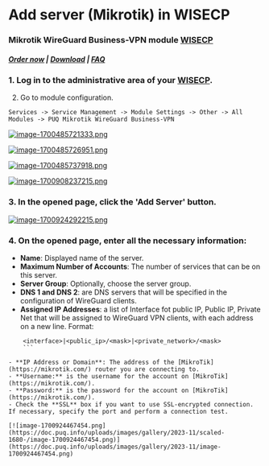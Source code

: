 # Add server (Mikrotik) in WISECP

### Mikrotik WireGuard Business-VPN module **[WISECP](https://puqcloud.com/link.php?id=78)** 

##### [Order now](https://puqcloud.com/index.php?rp=/store/wisecp-module-mikrotik-wireguard-business-vpn) | [Download](https://download.puqcloud.com/WISECP/Product/PUQ_WISECP-Mikrotik-WireGuard-Business-VPN/) | [FAQ](https://faq.puqcloud.com/)

### 1. Log in to the administrative area of your **[WISECP](https://puqcloud.com/link.php?id=78)**.

2. Go to module configuration.

```
Services -> Service Management -> Module Settings -> Other -> All Modules -> PUQ Mikrotik WireGuard Business-VPN
```

[![image-1700485721333.png](https://doc.puq.info/uploads/images/gallery/2023-11/scaled-1680-/image-1700485721333.png)](https://doc.puq.info/uploads/images/gallery/2023-11/image-1700485721333.png)

[![image-1700485726951.png](https://doc.puq.info/uploads/images/gallery/2023-11/scaled-1680-/image-1700485726951.png)](https://doc.puq.info/uploads/images/gallery/2023-11/image-1700485726951.png)

[![image-1700485737918.png](https://doc.puq.info/uploads/images/gallery/2023-11/scaled-1680-/image-1700485737918.png)](https://doc.puq.info/uploads/images/gallery/2023-11/image-1700485737918.png)

[![image-1700908237215.png](https://doc.puq.info/uploads/images/gallery/2023-11/scaled-1680-/image-1700908237215.png)](https://doc.puq.info/uploads/images/gallery/2023-11/image-1700908237215.png)

### 3. In the opened page, click the '**Add Server**' button.

[![image-1700924292215.png](https://doc.puq.info/uploads/images/gallery/2023-11/scaled-1680-/image-1700924292215.png)](https://doc.puq.info/uploads/images/gallery/2023-11/image-1700924292215.png)

### 4. On the opened page, enter all the necessary information:

- **Name**: Displayed name of the server.
- **Maximum Number of Accounts**: The number of services that can be on this server.
- **Server Group**: Optionally, choose the server group.
- **DNS 1 and DNS 2**: are DNS servers that will be specified in the configuration of WireGuard clients.
- **Assigned IP Addresses**: a list of Interface fot public IP, Public IP, Private Net that will be assigned to WireGuard VPN clients, with each address on a new line. Format: 

```
    <interface>|<public_ip>/<mask>|<private_network>/<mask>
    ```
    
- **IP Address or Domain**: The address of the [MikroTik](https://mikrotik.com/) router you are connecting to.
- **Username:** is the username for the account on [MikroTik](https://mikrotik.com/).
- **Password:** is the password for the account on [MikroTik](https://mikrotik.com/).
- Check the **SSL** box if you want to use SSL-encrypted connection. If necessary, specify the port and perform a connection test.

[![image-1700924467454.png](https://doc.puq.info/uploads/images/gallery/2023-11/scaled-1680-/image-1700924467454.png)](https://doc.puq.info/uploads/images/gallery/2023-11/image-1700924467454.png)